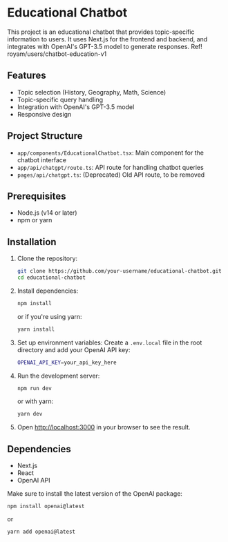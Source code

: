 # Educational Chatbot

This project is an educational chatbot that provides topic-specific information to users. It uses Next.js for the frontend and backend, and integrates with OpenAI's GPT-3.5 model to generate responses.
Ref! royam/users/chatbot-education-v1

## Features

- Topic selection (History, Geography, Math, Science)
- Topic-specific query handling
- Integration with OpenAI's GPT-3.5 model
- Responsive design

## Project Structure

- `app/components/EducationalChatbot.tsx`: Main component for the chatbot interface
- `app/api/chatgpt/route.ts`: API route for handling chatbot queries
- `pages/api/chatgpt.ts`: (Deprecated) Old API route, to be removed

## Prerequisites

- Node.js (v14 or later)
- npm or yarn

## Installation

1. Clone the repository:
   ```bash
   git clone https://github.com/your-username/educational-chatbot.git
   cd educational-chatbot
   ```

2. Install dependencies:
   ```bash
   npm install
   ```
   or if you're using yarn:
   ```bash
   yarn install
   ```

3. Set up environment variables:
   Create a `.env.local` file in the root directory and add your OpenAI API key:
   ```bash
   OPENAI_API_KEY=your_api_key_here
   ```

4. Run the development server:
   ```bash
   npm run dev
   ```
   or with yarn:
   ```bash
   yarn dev
   ```

5. Open [http://localhost:3000](http://localhost:3000) in your browser to see the result.

## Dependencies

- Next.js
- React
- OpenAI API

Make sure to install the latest version of the OpenAI package:

```
npm install openai@latest
```
or
```
yarn add openai@latest
```
